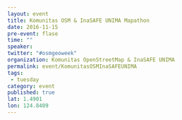 ```yaml
---
layout: event
title: Komunitas OSM & InaSAFE UNIMA Mapathon
date: 2016-11-15
pre-event: flase
time: ""
speaker: 
twitter: "#osmgeoweek"
organization: Komunitas OpenStreetMap & InaSAFE UNIMA
permalink: event/KomunitasOSMInaSAFEUNIMA
tags: 
 - tuesday
category: event
published: true
lat: 1.4901
lon: 124.8409
---
```

